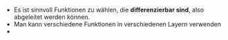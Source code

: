 - Es ist sinnvoll Funktionen zu wählen, die **differenzierbar sind**, also abgeleitet werden können.
- Man kann verschiedene Funktionen in verschiedenen Layern verwenden
-